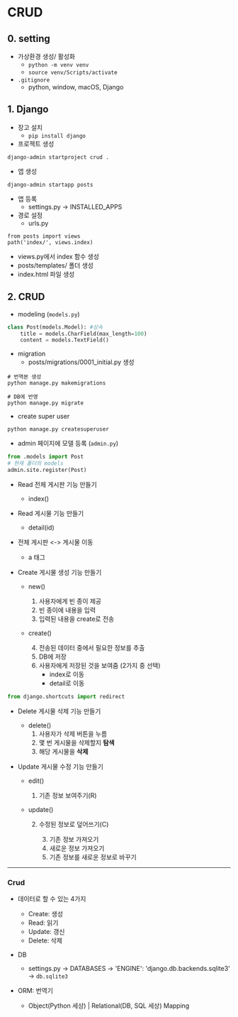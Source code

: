 # CRUD

## 0. setting

- 가상환경 생성/ 활성화
    - `python -m venv venv`
    - `source venv/Scripts/activate`
- `.gitignore` 
    - python, window, macOS, Django

## 1. Django

- 장고 설치
    - `pip install django`
- 프로젝트 생성
```shell
django-admin startproject crud .
```
- 앱 생성
```shell
django-admin startapp posts
```
- 앱 등록 
    - settings.py -> INSTALLED_APPS
- 경로 설정
    - urls.py
```
from posts import views
path('index/', views.index)
```
- views.py에서 index 함수 생성 
- posts/templates/ 폴더 생성
- index.html 파일 생성

## 2. CRUD

- modeling (`models.py`)
```python
class Post(models.Model): #상속
    title = models.CharField(max_length=100)
    content = models.TextField()
```

- migration
    - posts/migrations/0001_initial.py 생성
```shell
# 번역본 생성
python manage.py makemigrations
```
```shell
# DB에 반영
python manage.py migrate
```

- create super user
```shell
python manage.py createsuperuser
```

- admin 페이지에 모델 등록 (`admin.py`)
```python
from .models import Post
# 현재 폴더의 models
admin.site.register(Post)
```

- Read 전체 게시판 기능 만들기 
    - index()

- Read 게시물 기능 만들기
    - detail(id)

- 전체 게시판 <-> 게시물 이동
    - a 태그

- Create 게시물 생성 기능 만들기
    - new()

        1. 사용자에게 빈 종이 제공
        2. 빈 종이에 내용을 입력
        3. 입력된 내용을 create로 전송
    - create()

        4. 전송된 데이터 중에서 필요한 정보를 추출
        5. DB에 저장
        6. 사용자에게 저장된 것을 보여줌 (2가지 중 선택)
            - index로 이동
            - detail로 이동
```python
from django.shortcuts import redirect
```

- Delete 게시물 삭제 기능 만들기
    - delete()
        1. 사용자가 삭제 버튼을 누름
        2. 몇 번 게시물을 삭제할지 **탐색**
        3. 해당 게시물을 **삭제**

- Update 게시물 수정 기능 만들기
    - edit()
        1. 기존 정보 보여주기(R)

    - update()

        2. 수정된 정보로 덮어쓰기(C)
        
            3. 기존 정보 가져오기
            4. 새로운 정보 가져오기
            5. 기존 정보를 새로운 정보로 바꾸기

---
### Crud

- 데이터로 할 수 있는 4가지
    - Create: 생성
    - Read: 읽기
    - Update: 갱신
    - Delete: 삭제
    
- DB
    - settings.py -> DATABASES -> 'ENGINE': 'django.db.backends.sqlite3' -> `db.sqlite3`

- ORM: 번역기
    - Object(Python 세상) | Relational(DB, SQL 세상) Mapping